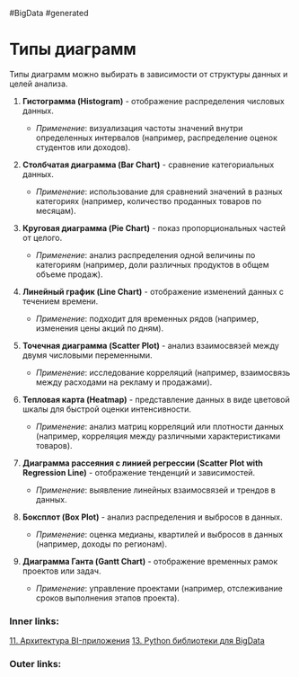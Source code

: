 #BigData #generated

# Типы диаграмм

Типы диаграмм можно выбирать в зависимости от структуры данных и целей анализа. 

1. **Гистограмма (Histogram)**  - отображение распределения числовых данных.  
   - *Применение*: визуализация частоты значений внутри определенных интервалов (например, распределение оценок студентов или доходов).

2. **Столбчатая диаграмма (Bar Chart)**  - сравнение категориальных данных.  
   - *Применение*: использование для сравнений значений в разных категориях (например, количество проданных товаров по месяцам).

3. **Круговая диаграмма (Pie Chart)**  - показ пропорциональных частей от целого.  
   - *Применение*: анализ распределения одной величины по категориям (например, доли различных продуктов в общем объеме продаж).

4. **Линейный график (Line Chart)**  - отображение изменений данных с течением времени.  
   - *Применение*: подходит для временных рядов (например, изменения цены акций по дням).

5. **Точечная диаграмма (Scatter Plot)**  - анализ взаимосвязей между двумя числовыми переменными.  
   - *Применение*: исследование корреляций (например, взаимосвязь между расходами на рекламу и продажами).

6. **Тепловая карта (Heatmap)**  - представление данных в виде цветовой шкалы для быстрой оценки интенсивности.  
   - *Применение*: анализ матриц корреляций или плотности данных (например, корреляция между различными характеристиками товаров).

7. **Диаграмма рассеяния с линией регрессии (Scatter Plot with Regression Line)**  - отображение тенденций и зависимостей.  
   - *Применение*: выявление линейных взаимосвязей и трендов в данных.

8. **Боксплот (Box Plot)**  - анализ распределения и выбросов в данных.  
   - *Применение*: оценка медианы, квартилей и выбросов в данных (например, доходы по регионам).

9. **Диаграмма Ганта (Gantt Chart)**  - отображение временных рамок проектов или задач.  
   - *Применение*: управление проектами (например, отслеживание сроков выполнения этапов проекта).


### Inner links:
[11. Архитектура BI-приложения](2.%20Knowledge/IT%20продукты/Big%20Data/11.%20Архитектура%20BI-приложения.md)
[13. Python библиотеки для BigData](2.%20Knowledge/IT%20продукты/Big%20Data/13.%20Python%20библиотеки%20для%20BigData.md)

### Outer links: